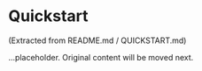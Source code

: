 # Quickstart

(Extracted from README.md / QUICKSTART.md)

...placeholder. Original content will be moved next.
